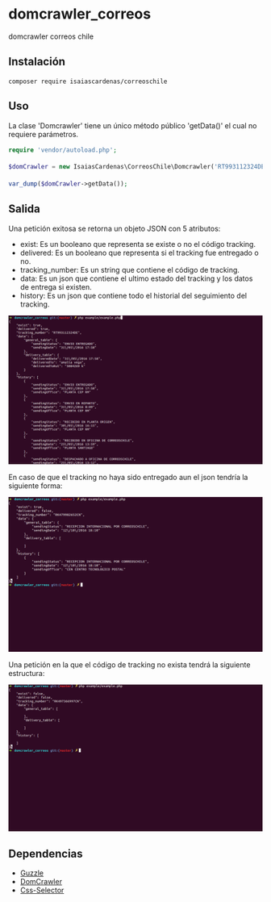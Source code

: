# domcrawler_correos

domcrawler correos chile

## Instalación

```
composer require isaiascardenas/correoschile
```

## Uso

La clase 'Domcrawler' tiene un único método público 'getData()' el cual no requiere parámetros.

```php
require 'vendor/autoload.php';

$domCrawler = new IsaiasCardenas\CorreosChile\Domcrawler('RT993112324DE');

var_dump($domCrawler->getData());
```

## Salida

Una petición exitosa se retorna un objeto JSON con 5 atributos:

* exist: Es un booleano que representa se existe o no el código tracking.
* delivered: Es un booleano que representa si el tracking fue entregado o no.
* tracking_number: Es un string que contiene el código de tracking.
* data: Es un json que contiene el ultimo estado del tracking y los datos de entrega si existen.
* history: Es un json que contiene todo el historial del seguimiento del tracking.

![Output](/screenshots/output1.png?raw=true "Sii respuesta")

En caso de que el tracking no haya sido entregado aun el json tendría la siguiente forma:

![Output](/screenshots/output2.png?raw=true "Sii respuesta")

Una petición en la que el código de tracking no exista tendrá la siguiente estructura:

![Output](/screenshots/output3.png?raw=true "Sii respuesta")


## Dependencias

* [Guzzle](https://github.com/guzzle/guzzle)
* [DomCrawler](https://github.com/symfony/DomCrawler)
* [Css-Selector](https://github.com/symfony/css-selector)
